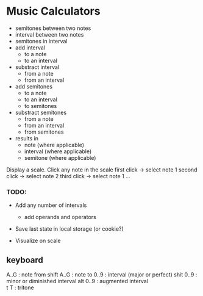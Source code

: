 # Music Calculators

- semitones between two notes
- interval between two notes
- semitones in interval
- add interval
    - to a note
    - to an interval
- substract interval
    - from a note
    - from an interval
- add semitones
    - to a note
    - to an interval
    - to semitones
- substract semitones
    - from a note
    - from an interval
    - from semitones
- results in
    - note (where applicable)
    - interval (where applicable)
    - semitone (where applicable)

Display a scale.
Click any note in the scale
first click -> select note 1
second click -> select note 2
third click -> select note 1
...

### TODO:

- Add any number of intervals
    - add operands and operators
- Save last state in local storage (or cookie?)

- Visualize on scale

## keyboard

A..G : note from
shift A..G : note to
0..9 : interval (major or perfect)
shit 0..9 : minor or diminished interval
alt 0..9 : augmented interval    
t T : tritone

